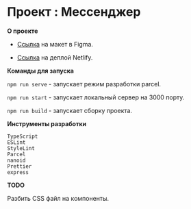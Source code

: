 # Проект : Мессенджер

**О проекте**

- [Ссылка](https://www.figma.com/file/eeaPkhaTqieli5L4IRn3w1/praktikum-chat-ui?node-id=15%3A323) на макет в Figma.

- [Ссылка](https://romantic-goldberg-0c2bdc.netlify.app/) на деплой Netlify.

**Команды для запуска**

`npm run serve` - запускает режим разработки parcel.

`npm run start` - запускает локальный сервер на 3000 порту.

`npm run build` - запускает сборку проекта.

**Инструменты разработки**

`TypeScript`  
`ESLint`  
`StyleLint`  
`Parcel`  
`nanoid`  
`Prettier`  
`express`

**TODO**

Разбить CSS файл на компоненты.
